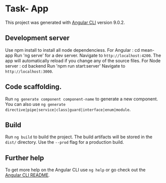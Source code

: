 # Task- App

This project was generated with [Angular CLI](https://github.com/angular/angular-cli) version 9.0.2.

## Development server
Use npm install to install all node dependenciess. 
For Angular :
cd mean-app
Run 'ng serve' for a dev server. Navigate to `http://localhost:4200`. The app will automatically reload if you change any of the source files.
For Node server : 
cd backend
Run 'npm run start:server'
Navigate to `http://localhost:3000`.

## Code scaffolding.

Run `ng generate component component-name` to generate a new component. You can also use `ng generate directive|pipe|service|class|guard|interface|enum|module`.

## Build

Run `ng build` to build the project. The build artifacts will be stored in the `dist/` directory. Use the `--prod` flag for a production build.



## Further help

To get more help on the Angular CLI use `ng help` or go check out the [Angular CLI README](https://github.com/angular/angular-cli/blob/master/README.md).
